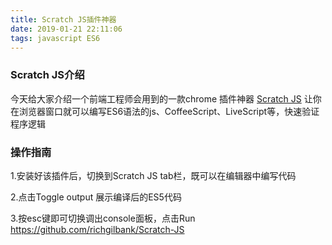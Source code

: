 ```yaml
---
title: Scratch JS插件神器
date: 2019-01-21 22:11:06
tags: javascript ES6
---
```

### Scratch JS介绍
今天给大家介绍一个前端工程师会用到的一款chrome 插件神器 [Scratch JS](https://chrome.google.com/webstore/detail/scratch-js/alploljligeomonipppgaahpkenfnfkn) 让你在浏览器窗口就可以编写ES6语法的js、CoffeeScript、LiveScript等，快速验证程序逻辑

### 操作指南
1.安装好该插件后，切换到Scratch JS tab栏，既可以在编辑器中编写代码

2.点击Toggle output 展示编译后的ES5代码

3.按esc键即可切换调出console面板，点击Run
https://github.com/richgilbank/Scratch-JS